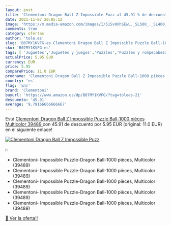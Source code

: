 ```yaml
---
layout: post
title: 'Clementoni Dragon Ball Z Impossible Puzz al 45.91 % de descuento'
date: 2021-11-07 20:05:12
image: 'https://m.media-amazon.com/images/I/51Sv0XhSEwL._SL500_._SL400_.jpg'
comments: true
category: ofertas
author: 'tole.es'
slug: 'B07MY1KVFG-es Clementoni Dragon Ball Z Impossible Puzzle Ball-1000...'
sku: 'B07MY1KVFG-es'
tags: [ 'Juguetes','Juguetes y juegos','Puzzles','Puzzles y rompecabezas','clementoni','puzzle', ]
actualPrice: 5.95 EUR
currency: EUR
price: 5.95
comparePrice: 11.0 EUR
prodname: 'Clementoni Dragon Ball Z Impossible Puzzle Ball-1000 pièces  Multicolor  39489 '
country: 'es'
flag: '🇪🇸'
brand: 'Clementoni'
buyurl: 'https://www.amazon.es/dp/B07MY1KVFG/?tag=tolees-21'
descuento: '45.91'
average: '9.79166666666667'
---
```


Está [Clementoni Dragon Ball Z Impossible Puzzle Ball-1000 pièces  Multicolor  39489 ](https://www.amazon.es/dp/B07MY1KVFG/?tag=tolees-21) con 45.91 de descuento por 5.95 EUR (original: 11.0 EUR) en el siguiente enlace!

[![Clementoni Dragon Ball Z Impossible Puzz](https://m.media-amazon.com/images/I/51Sv0XhSEwL._SL500_._SL400_.jpg)](https://www.amazon.es/dp/B07MY1KVFG/?tag=tolees-21)

ℹ️:

- Clementoni- Impossible Puzzle-Dragon Ball-1000 pièces, Multicolor (39489)
- Clementoni- Impossible Puzzle-Dragon Ball-1000 pièces, Multicolor (39489)
- Clementoni- Impossible Puzzle-Dragon Ball-1000 pièces, Multicolor (39489)
- Clementoni- Impossible Puzzle-Dragon Ball-1000 pièces, Multicolor (39489)
- Clementoni- Impossible Puzzle-Dragon Ball-1000 pièces, Multicolor (39489)

[🛒 Ver la oferta!!](https://www.amazon.es/dp/B07MY1KVFG/?tag=tolees-21)
